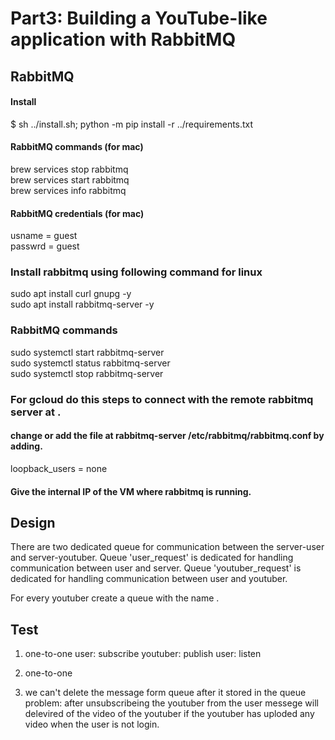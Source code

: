 # Part3: Building a YouTube-like application with RabbitMQ

## RabbitMQ

#### Install
$ sh ../install.sh; python -m pip install -r ../requirements.txt

#### RabbitMQ commands (for mac) 
brew services stop rabbitmq <br>
brew services start rabbitmq <br>
brew services info rabbitmq

#### RabbitMQ credentials (for mac)
usname = guest <br>
passwrd = guest <br>

### Install rabbitmq using following command for linux
sudo apt install curl gnupg -y <br>
sudo apt install rabbitmq-server -y <br>

### RabbitMQ commands 
sudo systemctl start rabbitmq-server <br>
sudo systemctl status rabbitmq-server <br>
sudo systemctl stop rabbitmq-server <br>

### For gcloud do this steps to connect with the remote rabbitmq server at .
#### change or add the file at rabbitmq-server /etc/rabbitmq/rabbitmq.conf by adding. <br>
loopback_users = none

#### Give the internal IP of the VM where rabbitmq is running.

## Design
There are two dedicated queue for communication between the server-user and server-youtuber.
Queue 'user_request' is dedicated for handling communication between user and server.
Queue 'youtuber_request' is dedicated for handling communication between user and youtuber.

For every youtuber create a queue with the name <youtubername>.

## Test
1. one-to-one
user: subscribe
youtuber: publish
user: listen
2. one-to-one

3. we can't delete the message form queue after it stored in the queue 
    problem: after unsubscribeing the youtuber from the user messege will delevired of the video of the youtuber if the youtuber has uploded any video when the user is not login.
